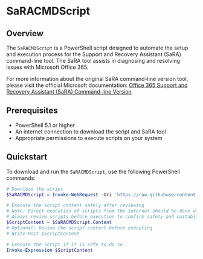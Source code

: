 # SaRACMDScript

## Overview
The `SaRACMDScript` is a PowerShell script designed to automate the setup and execution process for the Support and Recovery Assistant (SaRA) command-line tool. The SaRA tool assists in diagnosing and resolving issues with Microsoft Office 365.

For more information about the original SaRA command-line version tool, please visit the official Microsoft documentation:
[Office 365 Support and Recovery Assistant (SaRA) Command-line Version](https://docs.microsoft.com/en-us/office365/troubleshoot/administration/sara-command-line-version)

## Prerequisites
- PowerShell 5.1 or higher
- An internet connection to download the script and SaRA tool
- Appropriate permissions to execute scripts on your system

## Quickstart
To download and run the `SaRACMDScript`, use the following PowerShell commands:

```powershell
# Download the script
$SaRACMDScript = Invoke-WebRequest -Uri 'https://raw.githubusercontent.com/stevie86/SaRACMDScript/main/SaRACMDScript.ps1'

# Execute the script content safely after reviewing
# Note: Direct execution of scripts from the internet should be done with caution.
# Always review scripts before execution to confirm safety and suitability for your environment.
$ScriptContent = $SaRACMDScript.Content
# Optional: Review the script content before executing
# Write-Host $ScriptContent

# Execute the script if it is safe to do so
Invoke-Expression $ScriptContent
